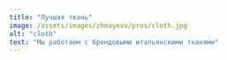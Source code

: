```yaml
---
title: "Лучшая ткань"
image: /assets/images/zhmayeva/pros/cloth.jpg
alt: "cloth"
text: "Мы работаем с брендовыми итальянскими тканями"
---
```

